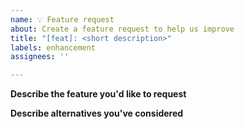 ```yaml
---
name: 💡 Feature request
about: Create a feature request to help us improve
title: "[feat]: <short description>"
labels: enhancement
assignees: ''

---
```


<!--
Thanks for taking the time to file a feature request! Please fill out this form as completely as possible.
-->

**Describe the feature you'd like to request**
<!-- A clear and concise description of what you want and what your use case is. -->

**Describe alternatives you've considered**
<!-- A clear and concise description of any alternative solutions or features you've considered. -->
